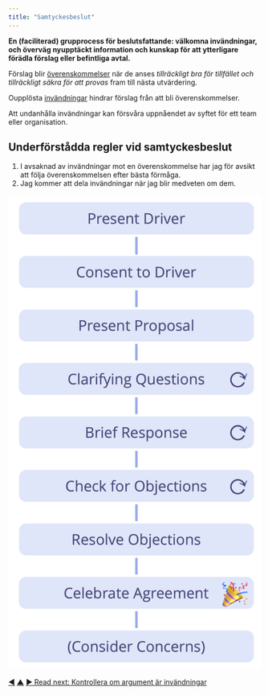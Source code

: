 ```yaml
---
title: "Samtyckesbeslut"
---
```



<strong>En (faciliterad) grupprocess för beslutsfattande: välkomna invändningar, och överväg nyupptäckt information och kunskap för att ytterligare förädla förslag eller befintliga avtal.</strong>

Förslag blir <a href="#" class="tooltip" title="Överenskommelse: An agreed upon guideline, process, protocol or policy designed to guide the flow of value.">överenskommelser</a> när de anses *tillräckligt bra för tillfället och tillräckligt säkra för att provas* fram till nästa utvärdering.

Oupplösta <a href="#" class="tooltip" title="Invändning: An argument relating to a (proposed) agreement or activity that reveals unintended consequences you’d rather avoid, or that demonstrates worthwhile ways to improve.">invändningar</a> hindrar förslag från att bli överenskommelser.

Att undanhålla invändningar kan försvåra uppnåendet av syftet för ett team eller organisation.

## Underförstådda regler vid samtyckesbeslut

1. I avsaknad av invändningar mot en överenskommelse har jag för avsikt att följa överenskommelsen efter bästa förmåga.
2. Jag kommer att dela invändningar när jag blir medveten om dem.

![Consent Decision Making](img/agreements/consent-decision-making.png)

<div class="bottom-nav">
<a href="describe-organizational-drivers.html" title="Back to: Beskriv organisatoriska drivkrafter">◀</a> <a href="co-creation-and-evolution.html" title="Up: Co-Creation and Evolution">▲</a> <a href="test-arguments-qualify-as-objections.html" title="Read next: Kontrollera om argument är invändningar">▶ Read next: Kontrollera om argument är invändningar</a>
</div>


<script type="text/javascript">
Mousetrap.bind('g n', function() {
    window.location.href = 'test-arguments-qualify-as-objections.html';
    return false;
});
</script>

